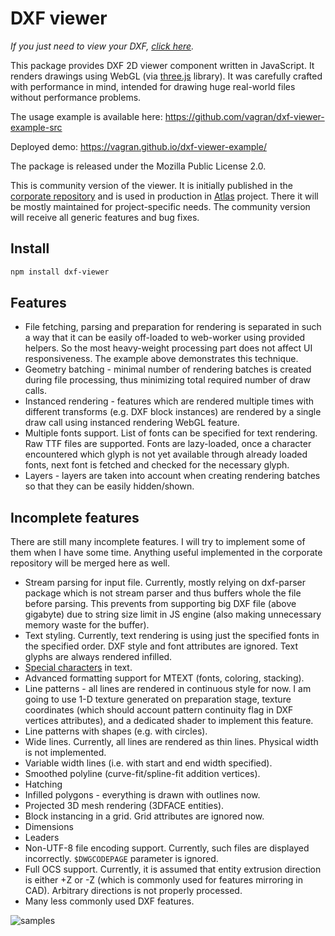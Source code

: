 # DXF viewer

*If you just need to view your DXF, [click here](https://vagran.github.io/dxf-viewer-example/).*

This package provides DXF 2D viewer component written in JavaScript. It renders drawings using WebGL 
(via [three.js](https://threejs.org) library). It was carefully crafted with performance in mind, 
intended for drawing huge real-world files without performance problems.

The usage example is available here: https://github.com/vagran/dxf-viewer-example-src

Deployed demo: https://vagran.github.io/dxf-viewer-example/

The package is released under the Mozilla Public License 2.0.

This is community version of the viewer. It is initially published in the
[corporate repository](https://github.com/ugcs/ugcs-dxf-viewer) and is used in production in
[Atlas](https://atlas.ugcs.com) project. There it will be mostly maintained for project-specific 
needs. The community version will receive all generic features and bug fixes.

## Install

```bash
npm install dxf-viewer
```

## Features

 * File fetching, parsing and preparation for rendering is separated in such a way that it can be
   easily off-loaded to web-worker using provided helpers. So the most heavy-weight processing part
   does not affect UI responsiveness. The example above demonstrates this technique.
 * Geometry batching - minimal number of rendering batches is created during file processing, thus 
   minimizing total required number of draw calls.
 * Instanced rendering - features which are rendered multiple times with different transforms (e.g.
   DXF block instances) are rendered by a single draw call using instanced rendering WebGL feature.
 * Multiple fonts support. List of fonts can be specified for text rendering. Raw TTF files are
   supported. Fonts are lazy-loaded, once a character encountered which glyph is not yet available 
   through already loaded fonts, next font is fetched and checked for the necessary glyph.
 * Layers - layers are taken into account when creating rendering batches so that they can be easily
   hidden/shown.
   
## Incomplete features

There are still many incomplete features. I will try to implement some of them when I have some 
time. Anything useful implemented in the corporate repository will be merged here as well.

 * Stream parsing for input file. Currently, mostly relying on dxf-parser package which is not
   stream parser and thus buffers whole the file before parsing. This prevents from supporting big
   DXF file (above gigabyte) due to string size limit in JS engine (also making unnecessary memory
   waste for the buffer).
 * Text styling. Currently, text rendering is using just the specified fonts in the specified order.
   DXF style and font attributes are ignored. Text glyphs are always rendered infilled.
 * [Special characters](https://knowledge.autodesk.com/support/autocad/learn-explore/caas/CloudHelp/cloudhelp/2019/ENU/AutoCAD-Core/files/GUID-518E1A9D-398C-4A8A-AC32-2D85590CDBE1-htm.html) in text.
 * Advanced formatting support for MTEXT (fonts, coloring, stacking).
 * Line patterns - all lines are rendered in continuous style for now. I am going to use 1-D texture
   generated on preparation stage, texture coordinates (which should account pattern continuity flag
   in DXF vertices attributes), and a dedicated shader to implement this feature.
 * Line patterns with shapes (e.g. with circles).
 * Wide lines. Currently, all lines are rendered as thin lines. Physical width is not implemented.
 * Variable width lines (i.e. with start and end width specified).
 * Smoothed polyline (curve-fit/spline-fit addition vertices).
 * Hatching
 * Infilled polygons - everything is drawn with outlines now.
 * Projected 3D mesh rendering (3DFACE entities).
 * Block instancing in a grid. Grid attributes are ignored now.
 * Dimensions
 * Leaders
 * Non-UTF-8 file encoding support. Currently, such files are displayed incorrectly. `$DWGCODEPAGE`
   parameter is ignored.
 * Full OCS support. Currently, it is assumed that entity extrusion direction is either +Z or -Z 
   (which is commonly used for features mirroring in CAD). Arbitrary directions is not properly
   processed.
 * Many less commonly used DXF features.

![samples](https://user-images.githubusercontent.com/6065976/143092164-cced2f5f-1af3-42a4-9a71-5dba68df06e7.png)
